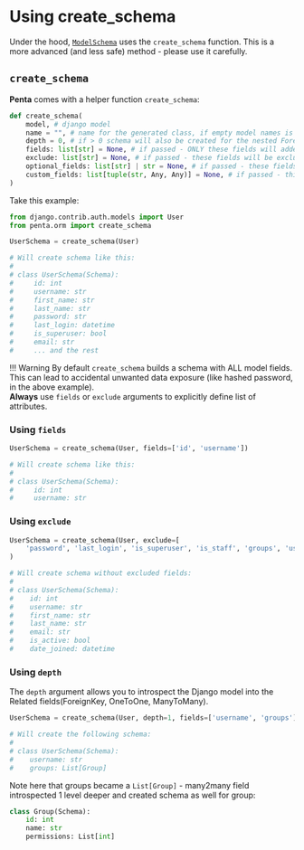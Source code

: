 # Using create_schema

Under the hood, [`ModelSchema`](django-pydantic.md#modelschema) uses the `create_schema` function.
This is a more advanced (and less safe) method - please use it carefully.

## `create_schema`

**Penta** comes with a helper function `create_schema`:

```python
def create_schema(
    model, # django model
    name = "", # name for the generated class, if empty model names is used
    depth = 0, # if > 0 schema will also be created for the nested ForeignKeys and Many2Many (with the provided depth of lookup)
    fields: list[str] = None, # if passed - ONLY these fields will added to schema
    exclude: list[str] = None, # if passed - these fields will be excluded from schema
    optional_fields: list[str] | str = None, # if passed - these fields will not be required on schema (use '__all__' to mark ALL fields required)
    custom_fields: list[tuple(str, Any, Any)] = None, # if passed - this will override default field types (or add new fields)
)
```

Take this example:

```python hl_lines="2 4"
from django.contrib.auth.models import User
from penta.orm import create_schema

UserSchema = create_schema(User)

# Will create schema like this:
#
# class UserSchema(Schema):
#     id: int
#     username: str
#     first_name: str
#     last_name: str
#     password: str
#     last_login: datetime
#     is_superuser: bool
#     email: str
#     ... and the rest

```

!!! Warning
By default `create_schema` builds a schema with ALL model fields.
This can lead to accidental unwanted data exposure (like hashed password, in the above example).
<br>
**Always** use `fields` or `exclude` arguments to explicitly define list of attributes.

### Using `fields`

```python hl_lines="1"
UserSchema = create_schema(User, fields=['id', 'username'])

# Will create schema like this:
#
# class UserSchema(Schema):
#     id: int
#     username: str

```

### Using `exclude`

```python hl_lines="1 2"
UserSchema = create_schema(User, exclude=[
    'password', 'last_login', 'is_superuser', 'is_staff', 'groups', 'user_permissions']
)

# Will create schema without excluded fields:
#
# class UserSchema(Schema):
#    id: int
#    username: str
#    first_name: str
#    last_name: str
#    email: str
#    is_active: bool
#    date_joined: datetime
```

### Using `depth`

The `depth` argument allows you to introspect the Django model into the Related fields(ForeignKey, OneToOne, ManyToMany).

```python hl_lines="1 7"
UserSchema = create_schema(User, depth=1, fields=['username', 'groups'])

# Will create the following schema:
#
# class UserSchema(Schema):
#    username: str
#    groups: List[Group]
```

Note here that groups became a `List[Group]` - many2many field introspected 1 level deeper and created schema as well for group:

```python
class Group(Schema):
    id: int
    name: str
    permissions: List[int]
```
